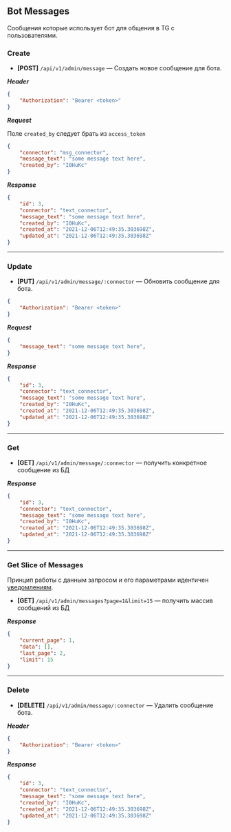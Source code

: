 ## Bot Messages

Сообщения которые использует бот для общения в TG с пользователями.

### Create

- **[POST]** `/api/v1/admin/message` — Создать новое сообщение для бота.

***Header***

```json
{
    "Authorization": "Bearer <token>"
}
```

***Request***

Поле `created_by` следует брать из `access_token`

```json
{
    "connector": "msg_connector",
    "message_text": "some message text here",
    "created_by": "I0HuKc"
}
```

***Response***

```json
{
    "id": 3,
    "connector": "text_connector",
    "message_text": "some message text here",
    "created_by": "I0HuKc",
    "created_at": "2021-12-06T12:49:35.303698Z",
    "updated_at": "2021-12-06T12:49:35.303698Z"
}
```

<hr>

### Update

- **[PUT]** `/api/v1/admin/message/:connector` — Обновить сообщение для бота.

```json
{
    "Authorization": "Bearer <token>"
}
```

***Request***

```json
{   
    "message_text": "some message text here",   
}
```

***Response***

```json
{
    "id": 3,
    "connector": "text_connector",
    "message_text": "some message text here",
    "created_by": "I0HuKc",
    "created_at": "2021-12-06T12:49:35.303698Z",
    "updated_at": "2021-12-06T12:49:35.303698Z"
}
```

<hr>

### Get

- **[GET]** `/api/v1/admin/message/:connector` — получить конкретное сообщение из БД

***Response***

```json
{
    "id": 3,
    "connector": "text_connector",
    "message_text": "some message text here",
    "created_by": "I0HuKc",
    "created_at": "2021-12-06T12:49:35.303698Z",
    "updated_at": "2021-12-06T12:49:35.303698Z"
}
```

<hr>

### Get Slice of Messages

Принцип работы с данным запросом и его параметрами идентичен [уведомлениям](https://github.com/gefion-tech/tg-exchanger-server/blob/main/docs/admin__notification.md#get-slice-of-notifications).

- **[GET]** `/api/v1/admin/messages?page=1&limit=15` — получить массив сообщений из БД

***Response***

```json
{
    "current_page": 1,
    "data": [],
    "last_page": 2,
    "limit": 15
}
```

<hr>

### Delete

- **[DELETE]** `/api/v1/admin/message/:connector` — Удалить сообщение бота.

***Header***

```json
{
    "Authorization": "Bearer <token>"
}
```


***Response***

```json
{
    "id": 3,
    "connector": "text_connector",
    "message_text": "some message text here",
    "created_by": "I0HuKc",
    "created_at": "2021-12-06T12:49:35.303698Z",
    "updated_at": "2021-12-06T12:49:35.303698Z"
}
```